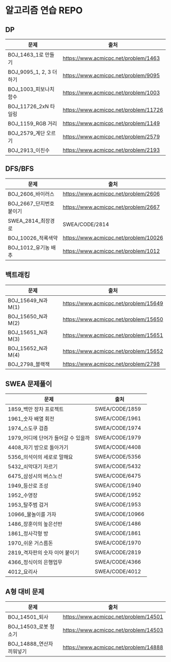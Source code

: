 # 알고리즘 연습 REPO

## DP

| 문제                    | 출처                                  |
| ----------------------- | ------------------------------------- |
| BOJ_1463_1로 만들기     | https://www.acmicpc.net/problem/1463  |
| BOJ_9095_1, 2, 3 더하기 | https://www.acmicpc.net/problem/9095  |
| BOJ_1003_피보나치 함수  | https://www.acmicpc.net/problem/1003  |
| BOJ_11726_2xN 타일링    | https://www.acmicpc.net/problem/11726 |
| BOJ_1159_RGB 거리       | https://www.acmicpc.net/problem/1149  |
| BOJ_2579_계단 오르기    | https://www.acmicpc.net/problem/2579  |
| BOJ_2913_이친수         | https://www.acmicpc.net/problem/2193  |



## DFS/BFS

| 문제                    | 출처                                  |
| ----------------------- | ------------------------------------- |
| BOJ_2606_바이러스       | https://www.acmicpc.net/problem/2606  |
| BOJ_2667_단지번호붙이기 | https://www.acmicpc.net/problem/2667  |
| SWEA_2814_최장경로      | SWEA/CODE/2814                        |
| BOJ_10026_적록색약      | https://www.acmicpc.net/problem/10026 |
| BOJ_1012_유기농 배추    | https://www.acmicpc.net/problem/1012  |



## 백트래킹

| 문제              | 출처                                  |
| ----------------- | ------------------------------------- |
| BOJ_15649_N과M(1) | https://www.acmicpc.net/problem/15649 |
| BOJ_15650_N과M(2) | https://www.acmicpc.net/problem/15650 |
| BOJ_15651_N과M(3) | https://www.acmicpc.net/problem/15651 |
| BOJ_15652_N과M(4) | https://www.acmicpc.net/problem/15652 |
| BOJ_2798_블랙잭   | https://www.acmicpc.net/problem/2798  |



## SWEA 문제풀이

| 문제                                | 출처            |
| ----------------------------------- | --------------- |
| 1859_백만 장차 프로젝트             | SWEA/CODE/1859  |
| 1961_숫자 배열 회전                 | SWEA/CODE/1961  |
| 1974_스도쿠 검증                    | SWEA/CODE/1974  |
| 1979_어디에 단어가 들어갈 수 있을까 | SWEA/CODE/1979  |
| 4408_자기 방으로 돌아가기           | SWEA/CODE/4408  |
| 5356_의석이의 세로로 말해요         | SWEA/CODE/5356  |
| 5432_쇠막대기 자르기                | SWEA/CODE/5432  |
| 6475_삼성시의 버스노선              | SWEA/CODE/6475  |
| 1949_등산로 조성                    | SWEA/CODE/1940  |
| 1952_수영장                         | SWEA/CODE/1952  |
| 1953_탈주범 검거                    | SWEA/CODE/1953  |
| 10966_물놀이를 가자                 | SWEA/CODE/10966 |
| 1486_장훈이의 높은선반              | SWEA/CODE/1486  |
| 1861_정사각형 방                    | SWEA/CODE/1861  |
| 1970_쉬운 거스름돈                  | SWEA/CODE/1970  |
| 2819_격자판의 숫자 이어 붙이기      | SWEA/CODE/2819  |
| 4366_정식이의 은행업무              | SWEA/CODE/4366  |
| 4012_요리사                         | SWEA/CODE/4012  |

## A형 대비 문제

| 문제                      | 출처                                  |
| ------------------------- | ------------------------------------- |
| BOJ_14501_퇴사            | https://www.acmicpc.net/problem/14501 |
| BOJ_14503_로봇 청소기     | https://www.acmicpc.net/problem/14503 |
| BOJ_14888_연산자 끼워넣기 | https://www.acmicpc.net/problem/14888 |

